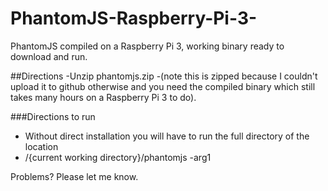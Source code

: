 # PhantomJS-Raspberry-Pi-3-
PhantomJS compiled on a Raspberry Pi 3, working binary ready to download and run.

##Directions 
-Unzip phantomjs.zip 
-(note this is zipped because I couldn't upload it to github otherwise and you need the compiled binary which still takes many hours on a Raspberry Pi 3 to do).

###Directions to run
- Without direct installation you will have to run the full directory of the location
- /{current working directory}/phantomjs -arg1 

Problems? Please let me know.
